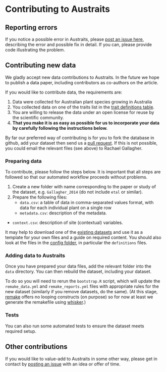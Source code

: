 
Contributing to Austraits
====================

## Reporting errors

If you notice a possible error in Austraits, please [post an issue here](https://github.com/traitecoevo/austraits/issues), describing the error and possible fix in detail. If you can, please provide code illustrating the problem.

## Contributing new data

We gladly accept new data contributions to Austraits. In the future we hope to publish a data paper, including contributors as co-authors on the article.

If you would like to contribute data, the requirements are:

1. Data were collected for Australian plant species growing in Australia
2. You collected data on one of the traits list in the [trait definitions table](config/definitions_traits.csv).
3. You are willing to release the data under an open license for reuse by the scientific community.
4. **That you make it is as easy as possible for us to incorporate your data by carefully following the instructions below.**

By far our preferred way of contributing is for you to fork the database in github, add your dataset then send us a [pull request](https://help.github.com/articles/using-pull-requests/). If this is not possible, you could email the relevant files (see above) to Rachael Gallagher.

### Preparing data

To contribute, please follow the steps below. It is important that all steps are followed so that our automated workflow proceeds without problems.

1. Create a new folder with name corresponding to the paper or study of the dataset, e.g. `Gallagher_2014` (do not include `etal` or similar).
2. Prepare the following files:
	* `data.csv`: a table of data in comma-separated values format, with data for each individual plant on a single row
	* `metadata.csv`: description of the metadata.
  * `context.csv`: description of site (contextual) variables.

It may help to download one of the [existing datasets](https://github.com/traitecoevo/austraits/tree/master/data) and use it as a template for your own files and a guide on required content. You should also look at the files in the [config folder](https://github.com/traitecoevo/austraits/tree/master/config), in particular the `definitions` files.

### Adding data to Austraits

Once you have prepared your data files, add the relevant folder into the `data` directory. You can then rebuild the dataset, including your dataset.

To do so you will need to rerun the `bootstrap.R` script, which will update the `remake_data.yml` and `remake_reports.yml` files with appropriate rules for the new dataset (similarly if you remove datasets, do the same). (At this stage, [remake](https://github.com/richfitz/remake) offers no looping constructs (on purpose) so for now at least we generate the remakefile using [whisker](https://github.com/edwindj/whisker).)

### Tests

You can also run some automated tests to ensure the dataset meets required setup.

## Other contributions

If you would like to value-add to Austraits in some other way, please get in contact by [posting an issue](https://github.com/traitecoevo/austraits/issues) with an idea or offer of time.
